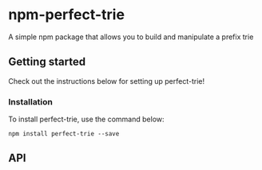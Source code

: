 # npm-perfect-trie

A simple npm package that allows you to build and manipulate a prefix trie

## Getting started

Check out the instructions below for setting up perfect-trie!

### Installation

To install perfect-trie, use the command below:

```
npm install perfect-trie --save
```

## API
